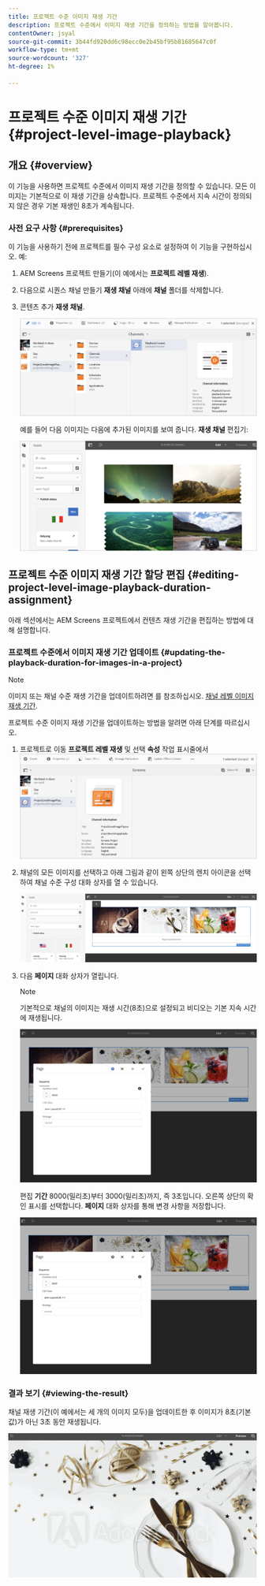 ```yaml
---
title: 프로젝트 수준 이미지 재생 기간
description: 프로젝트 수준에서 이미지 재생 기간을 정의하는 방법을 알아봅니다.
contentOwner: jsyal
source-git-commit: 3b44fd920dd6c98ecc0e2b45bf95b81685647c0f
workflow-type: tm+mt
source-wordcount: '327'
ht-degree: 1%

---
```



# 프로젝트 수준 이미지 재생 기간 {#project-level-image-playback}

## 개요 {#overview}

이 기능을 사용하면 프로젝트 수준에서 이미지 재생 기간을 정의할 수 있습니다. 모든 이미지는 기본적으로 이 재생 기간을 상속합니다. 프로젝트 수준에서 지속 시간이 정의되지 않은 경우 기본 재생인 8초가 계속됩니다.

### 사전 요구 사항 {#prerequisites}

이 기능을 사용하기 전에 프로젝트를 필수 구성 요소로 설정하여 이 기능을 구현하십시오. 예:

1. AEM Screens 프로젝트 만들기(이 예에서는 **프로젝트 레벨 재생**).
1. 다음으로 시퀀스 채널 만들기 **재생 채널** 아래에 **채널** 폴더를 삭제합니다.
1. 콘텐츠 추가 **재생 채널**.

   ![assets](assets/image_playback1.png)

   예를 들어 다음 이미지는 다음에 추가된 이미지를 보여 줍니다. **재생 채널** 편집기:

   ![assets](assets/image_playback2.png)

## 프로젝트 수준 이미지 재생 기간 할당 편집 {#editing-project-level-image-playback-duration-assignment}

아래 섹션에서는 AEM Screens 프로젝트에서 컨텐츠 재생 기간을 편집하는 방법에 대해 설명합니다.

### 프로젝트 수준에서 이미지 재생 기간 업데이트 {#updating-the-playback-duration-for-images-in-a-project}


>[!NOTE]
>
>이미지 또는 채널 수준 재생 기간을 업데이트하려면 를 참조하십시오. [채널 레벨 이미지 재생 기간](channel-level-image-playback.md).

프로젝트 수준 이미지 재생 기간을 업데이트하는 방법을 알려면 아래 단계를 따르십시오.

1. 프로젝트로 이동 **프로젝트 레벨 재생** 및 선택 **속성** 작업 표시줄에서
   ![assets](assets/image_playback3.png)

1. 채널의 모든 이미지를 선택하고 아래 그림과 같이 왼쪽 상단의 렌치 아이콘을 선택하여 채널 수준 구성 대화 상자를 열 수 있습니다.

   ![screen_shot_2019-06-25at95945am](assets/screen_shot_2019-06-25at95945am.png)

1. 다음 **페이지** 대화 상자가 열립니다.

   >[!NOTE]
   >
   >기본적으로 채널의 이미지는 재생 시간(8초)으로 설정되고 비디오는 기본 지속 시간에 재생됩니다.

   ![screen_shot_2019-06-25at100343am](assets/screen_shot_2019-06-25at100343am.png)

   편집 **기간** 8000(밀리초)부터 3000(밀리초)까지, 즉 3초입니다. 오른쪽 상단의 확인 표시를 선택합니다. **페이지** 대화 상자를 통해 변경 사항을 저장합니다.

   ![screen_shot_2019-06-25at101527am](assets/screen_shot_2019-06-25at101527am.png)

### 결과 보기 {#viewing-the-result}

채널 재생 기간(이 예에서는 세 개의 이미지 모두)을 업데이트한 후 이미지가 8초(기본값)가 아닌 3초 동안 재생됩니다.

![channel_preview](assets/channel_preview.gif)

